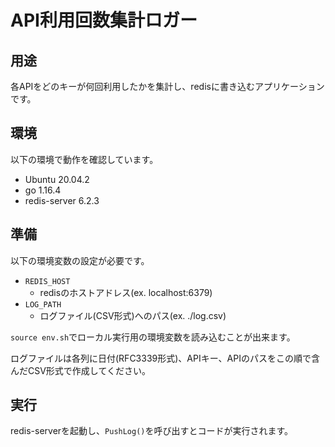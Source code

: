 # API利用回数集計ロガー

## 用途
各APIをどのキーが何回利用したかを集計し、redisに書き込むアプリケーションです。

## 環境
以下の環境で動作を確認しています。
- Ubuntu 20.04.2
- go 1.16.4
- redis-server 6.2.3

## 準備
以下の環境変数の設定が必要です。
- `REDIS_HOST`
    - redisのホストアドレス(ex. localhost:6379)
- `LOG_PATH`
    - ログファイル(CSV形式)へのパス(ex. ./log.csv)

`source env.sh`でローカル実行用の環境変数を読み込むことが出来ます。

ログファイルは各列に日付(RFC3339形式)、APIキー、APIのパスをこの順で含んだCSV形式で作成してください。

## 実行
redis-serverを起動し、`PushLog()`を呼び出すとコードが実行されます。
